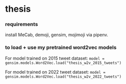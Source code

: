 # thesis

### requirements
install MeCab, demoji, gensim, mojimoji via pipenv.

### to load + use my pretrained word2vec models
For model trained on 2015 tweet dataset: `model = gensim.models.Word2Vec.load("thesis_w2v_2015_tweets")`

For model trained on 2022 tweet dataset: `model = gensim.models.Word2Vec.load("thesis_w2v_2022_tweets")`
